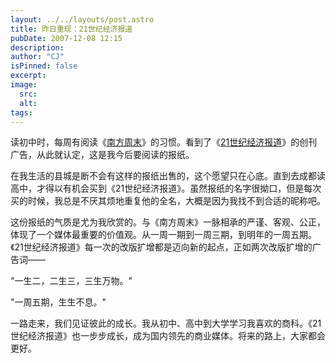 ```yaml
---
layout: ../../layouts/post.astro
title: 昨日重现：21世纪经济报道
pubDate: 2007-12-08 12:15
description: 
author: "CJ"
isPinned: false
excerpt: 
image:
  src:
  alt:
tags: 
---
```

读初中时，每周有阅读《<a href="http://www.infzm.com/">南方周末</a>》的习惯。看到了《<a href="http://www.21cbh.com/">21世纪经济报道</a>》的创刊广告，从此就认定，这是我今后要阅读的报纸。

在我生活的县城是断不会有这样的报纸出售的，这个愿望只在心底。直到去成都读高中，才得以有机会买到《21世纪经济报道》。虽然报纸的名字很拗口，但是每次买的时候，我总是不厌其烦地重复他的全名，大概是因为我找不到合适的昵称吧。

这份报纸的气质是尤为我欣赏的。与《南方周末》一脉相承的严谨、客观、公正，体现了一个媒体最重要的价值观。从一周一期到一周三期，到明年的一周五期。《21世纪经济报道》每一次的改版扩增都是迈向新的起点，正如两次改版扩增的广告词——

"一生二，二生三，三生万物。"

"一周五期，生生不息。"

一路走来，我们见证彼此的成长。我从初中、高中到大学学习我喜欢的商科。《21世纪经济报道》也一步步成长，成为国内领先的商业媒体。将来的路上，大家都会更好。
